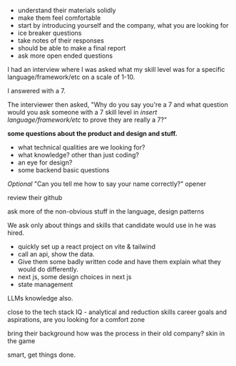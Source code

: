 
- understand their materials solidly
- make them feel comfortable
- start by introducing yourself and the company, what you are looking for
- ice breaker questions
- take notes of their responses
- should be able to make a final report
- ask more open ended questions


I had an interview where I was asked what my skill level was for a specific language/framework/etc on a scale of 1-10.

I answered with a 7.

The interviewer then asked, "Why do you say you're a 7 and what question would you ask someone with a 7 skill level in _insert language/framework/etc_ to prove they are really a 7?"

**some questions about the product and design and stuff.**

- what technical qualities are we looking for?
- what knowledge? other than just coding?
- an eye for design?
- some backend basic questions

_Optional_ "Can you tell me how to say your name correctly?" opener

review their github

ask more of the non-obvious stuff in the language, design patterns

We ask only about things and skills that candidate would use in he was hired.

- quickly set up a react project on vite & tailwind
- call an api, show the data.
- Give them some badly written code and have them explain what they would do differently.
- next js, some design choices in next js
- state management

LLMs knowledge also.

close to the tech stack
IQ - analytical and reduction skills
career goals and aspirations, are you looking for a comfort zone

bring their background
how was the process in their old company?
skin in the game

smart, get things done.